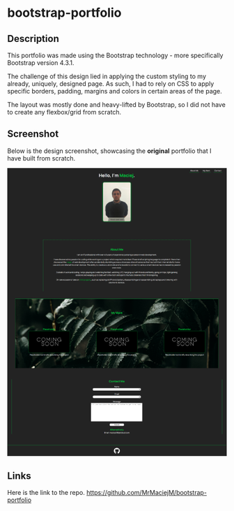 # bootstrap-portfolio

## Description

This portfolio was made using the Bootstrap technology - more specifically Bootstrap version 4.3.1.

The challenge of this design lied in applying the custom styling to my already, uniquely, designed page. As such, I had to rely on CSS to apply specific borders, padding, margins and colors in certain areas of the page.

The layout was mostly done and heavy-lifted by Bootstrap, so I did not have to create any flexbox/grid from scratch.

## Screenshot

Below is the design screenshot, showcasing the **original** portfolio that I have built from scratch.

![picture of the original portfolio design](/images/og_portfolio_design.png)

## Links

Here is the link to the repo.
https://github.com/MrMaciejM/bootstrap-portfolio
